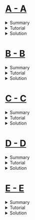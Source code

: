 # [A - A](https://vjudge.net/problem/CodeForces-216A/origin)
<details>
<summary>Summary</summary>


</details>
<details>
<summary>Tutorial</summary>


</details>
<details>
<summary>Solution</summary>

```cpp
```
</details>

# [B - B](https://vjudge.net/problem/URAL-1025/origin)
<details>
<summary>Summary</summary>


</details>
<details>
<summary>Tutorial</summary>


</details>
<details>
<summary>Solution</summary>


</details>

# [C - C](https://vjudge.net/problem/UVA-12097/origin)
<details>
<summary>Summary</summary>


</details>
<details>
<summary>Tutorial</summary>


</details>
<details>
<summary>Solution</summary>

```cpp
```
</details>

# [D - D](https://vjudge.net/problem/CodeForces-122B/origin)
<details>
<summary>Summary</summary>


</details>
<details>
<summary>Tutorial</summary>


</details>
<details>
<summary>Solution</summary>


</details>

# [E - E](https://vjudge.net/problem/LightOJ-1241/origin)
<details>
<summary>Summary</summary>


</details>
<details>
<summary>Tutorial</summary>


</details>
<details>
<summary>Solution</summary>


</details>